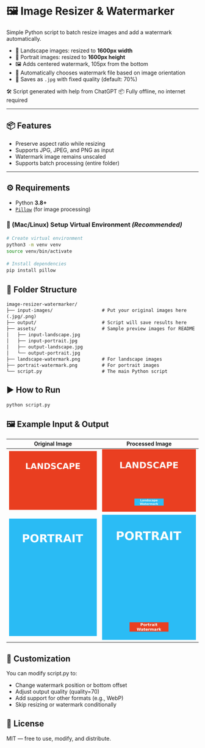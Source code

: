 # 🖼️ Image Resizer & Watermarker

Simple Python script to batch resize images and add a watermark automatically.

- 📐 Landscape images: resized to **1600px width**
- 📐 Portrait images: resized to **1600px height**
- 🖼️ Adds centered watermark, 105px from the bottom
- 🔁 Automatically chooses watermark file based on image orientation
- 💾 Saves as `.jpg` with fixed quality (default: 70%)

🛠️ Script generated with help from ChatGPT
📦 Fully offline, no internet required

---

## 📦 Features

- Preserve aspect ratio while resizing
- Supports JPG, JPEG, and PNG as input
- Watermark image remains unscaled
- Supports batch processing (entire folder)

---

## ⚙️ Requirements

- Python **3.8+**
- [`Pillow`](https://pypi.org/project/Pillow/) (for image processing)

### 🧰 (Mac/Linux) Setup Virtual Environment *(Recommended)*

```bash
# Create virtual environment
python3 -m venv venv
source venv/bin/activate

# Install dependencies
pip install pillow
```

## 📂 Folder Structure

```
image-resizer-watermarker/
├── input-images/                  # Put your original images here (.jpg/.png)
├── output/                        # Script will save results here
├── assets/                        # Sample preview images for README
│   ├── input-landscape.jpg
│   ├── input-portrait.jpg
│   ├── output-landscape.jpg
│   └── output-portrait.jpg
├── landscape-watermark.png        # For landscape images
├── portrait-watermark.png         # For portrait images
└── script.py                      # The main Python script
```

## ▶️ How to Run

```
python script.py
```

## 🖼️ Example Input & Output

| Original Image | Processed Image |
|----------------|-----------------|
| ![Input](assets/input-landscape.jpg) | ![Output](assets/output-landscape.jpg) |
| ![Input](assets/input-portrait.jpg) | ![Output](assets/output-portrait.jpg) |

## 🔧 Customization

You can modify script.py to:

- Change watermark position or bottom offset
- Adjust output quality (quality=70)
- Add support for other formats (e.g., WebP)
- Skip resizing or watermark conditionally

## 📜 License

MIT — free to use, modify, and distribute.
